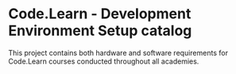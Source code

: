 # Code.Learn - Development Environment Setup catalog
This project contains both hardware and software requirements for Code.Learn courses conducted throughout all academies.
